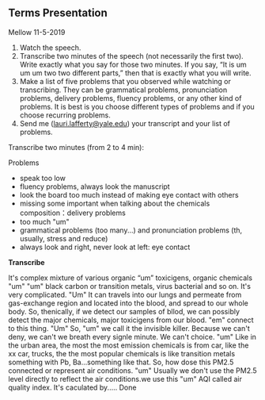 ## Terms Presentation

Mellow 11-5-2019

1. Watch the speech. 
2. Transcribe two minutes of the speech (not necessarily the first two). Write exactly what you say for those two minutes. If you say, “It is um um um two two different parts,” then that is exactly what you will write. 
3. Make a list of five problems that you observed while watching or transcribing. They can be grammatical problems, pronunciation problems, delivery problems, fluency problems, or any other kind of problems. It is best is you choose different types of problems and if you choose recurring problems. 
4. Send me ([lauri.lafferty@yale.edu](mailto:lauri.lafferty@yale.edu)) your transcript and your list of problems. 

Transcribe two minutes (from 2 to 4 min):



Problems

- speak too low 
- fluency problems, always look the manuscript
- look the board too much instead of making eye contact with others
- missing some important when talking about the chemicals composition：delivery problems
- too much "um" 
- grammatical problems (too many...) and pronunciation problems (th, usually, stress and reduce)
- always look and right, never look at left: eye contact 



**Transcribe**

It's complex mixture of various organic “um” toxicigens, organic chemicals "um" "um" black carbon or transition metals, virus bacterial and so on. It's very complicated. "Um" It can travels into our lungs and permeate from gas-exchange region and located into the blood, and spread to our whole body. So, thenically, if we detect our samples of bllod, we can possibly detect the major chemicals, major toxicigens from our blood. "em" connect to this thing. "Um" So, "um" we call it the invisible killer. Because we can't deny, we can't we breath every signle minute. We can't choice. "um" Like in the urban area, the most the most emission chemicals is from car, like the xx car, trucks, the the most popular chemicals is like transition metals something with Pb, Ba...something like that. So, how dose this PM2.5 connected or represent air conditions. "um" Usually we don't use the PM2.5 level directly to reflect the air conditions.we use this "um" AQI called air quality index. It's caculated by..... Done 